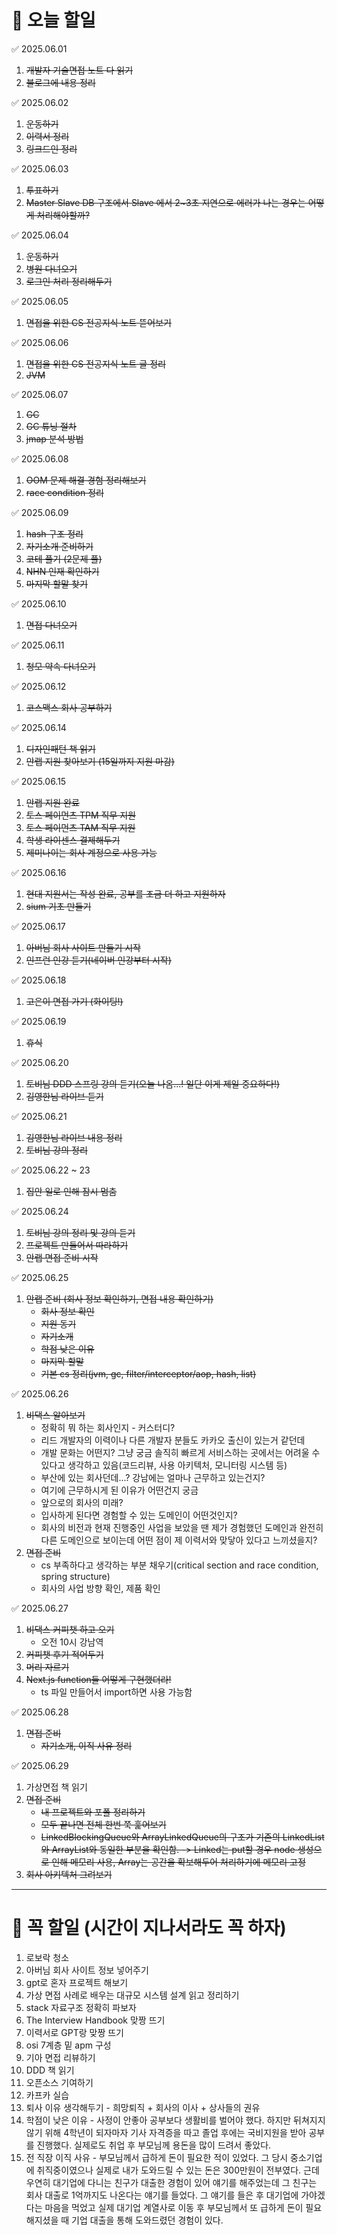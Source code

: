 # 🔴 오늘 할일

✅ 2025.06.01
1. ~~개발자 기술면접 노트 다 읽기~~
2. ~~블로그에 내용 정리~~

✅ 2025.06.02
1. ~~운동하기~~
2. ~~이력서 정리~~
3. ~~링크드인 정리~~

✅ 2025.06.03
1. ~~투표하기~~
2. ~~Master Slave DB 구조에서 Slave 에서 2~3초 지연으로 에러가 나는 경우는 어떻게 처리해야할까?~~

✅ 2025.06.04
1. ~~운동하기~~
2. ~~병원 다녀오기~~
3. ~~로그인 처리 정리해두기~~

✅ 2025.06.05
1. ~~면접을 위한 CS 전공지식 노트 뜯어보기~~

✅ 2025.06.06
1. ~~면접을 위한 CS 전공지식 노트 글 정리~~
2. ~~JVM~~

✅ 2025.06.07
1. ~~GC~~
2. ~~GC 튜닝 절차~~
3. ~~jmap 분석 방법~~

✅ 2025.06.08
1. ~~OOM 문제 해결 경험 정리해보기~~
2. ~~race condition 정리~~

✅ 2025.06.09
1. ~~hash 구조 정리~~
2. ~~자기소개 준비하기~~
3. ~~코테 풀기 (2문제 풀)~~
4. ~~NHN 인재 확인하기~~
5. ~~마지막 할말 찾기~~

✅ 2025.06.10
1. ~~면접 다녀오기~~

✅ 2025.06.11
1. ~~청모 약속 다녀오기~~

✅ 2025.06.12
1. ~~코스맥스 회사 공부하기~~

✅ 2025.06.14
1. ~~디자인패턴 책 읽기~~
2. ~~안랩 지원 찾아보기 (15일까지 지원 마감)~~

✅ 2025.06.15
1. ~~안랩 지원 완료~~
2. ~~토스 페이먼츠 TPM 직무 지원~~
3. ~~토스 페이먼츠 TAM 직무 지원~~
4. ~~학생 라이센스 결제해두기~~
5. ~~제미나이는 회사 계정으로 사용 가능~~

✅ 2025.06.16
1. ~~현대 지원서는 작성 완료, 공부를 조금 더 하고 지원하자~~
2. ~~sium 기초 만들기~~

✅ 2025.06.17
1. ~~아버님 회사 사이트 만들기 시작~~
2. ~~인프런 인강 듣기(네이버 인강부터 시작)~~

✅ 2025.06.18
1. ~~고은이 면접 가기 (화이팅!)~~

✅ 2025.06.19
1. ~~휴식~~

✅ 2025.06.20
1. ~~토비님 DDD 스프링 강의 듣기(오늘 나옴...! 일단 이게 제일 중요하다!)~~
1. ~~김영한님 라이브 듣기~~

✅ 2025.06.21
1. ~~김영한님 라이브 내용 정리~~
2. ~~토비님 강의 정리~~

✅ 2025.06.22 ~ 23
1. ~~집안 일로 인해 잠시 멈춤~~

✅ 2025.06.24
1. ~~토비님 강의 정리 및 강의 듣기~~
2. ~~프로젝트 만들어서 따라하기~~
3. ~~안랩 면접 준비 시작~~

✅ 2025.06.25
1. ~~안랩 준비 (회사 정보 확인하기, 면접 내용 확인하기)~~
    - ~~회사 정보 확인~~
    - ~~지원 동기~~
    - ~~자기소개~~
    - ~~학점 낮은 이유~~
    - ~~마지막 할말~~
    - ~~기본 cs 정리(jvm, gc, filter/interceptor/aop, hash, list)~~
   
✅ 2025.06.26
1. ~~비댁스 알아보기~~
    - 정확히 뭐 하는 회사인지 - 커스터디?
    - 리드 개발자의 이력이나 다른 개발자 분들도 카카오 출신이 있는거 같던데
    - 개발 문화는 어떤지? 그냥 궁금 솔직히 빠르게 서비스하는 곳에서는 어려울 수 있다고 생각하고 있음(코드리뷰, 사용 아키텍처, 모니터링 시스템 등)
    - 부산에 있는 회사던데...? 강남에는 얼마나 근무하고 있는건지?
    - 여기에 근무하시게 된 이유가 어떤건지 궁금
    - 앞으로의 회사의 미래?
    - 입사하게 된다면 경험할 수 있는 도메인이 어떤것인지?
    - 회사의 비전과 현재 진행중인 사업을 보았을 땐 제가 경험했던 도메인과 완전히 다른 도메인으로 보이는데 어떤 점이 제 이력서와 맞닿아 있다고 느끼셨을지?
2. ~~면접 준비~~
   - cs 부족하다고 생각하는 부분 채우기(critical section and race condition, spring structure)
   - 회사의 사업 방향 확인, 제품 확인

✅ 2025.06.27
1. ~~비댁스 커피챗 하고 오기~~
   - 오전 10시 강남역
2. ~~커피챗 후기 적어두기~~
3. ~~머리 자르기~~
2. ~~Next.js function들 어떻게 구현했더라!~~
   - ts 파일 만들어서 import하면 사용 가능함

✅ 2025.06.28
1. ~~면접 준비~~
   - ~~자기소개, 이직 사유 정리~~

✅ 2025.06.29
1. 가상면접 책 읽기
1. ~~면접 준비~~
   - ~~내 프로젝트와 포폴 정리하기~~
   - ~~모두 끝나면 전체 한번 쭉 훑어보기~~
   - ~~LinkedBlockingQueue와 ArrayLinkedQueue의 구조가 기존의 LinkedList와 ArrayList와 동일한 부분을 확인함. -> Linked는 put할 경우 node 생성으로 인해 메모리 사용, Array는 공간을 확보해두어 처리하기에 메모리 고정~~
1. ~~회사 아키텍처 그려보기~~

---

# 🔴 꼭 할일 (시간이 지나서라도 꼭 하자)
1. 로보락 청소
1. 아버님 회사 사이트 정보 넣어주기
1. gpt로 혼자 프로젝트 해보기
1. 가상 면접 사례로 배우는 대규모 시스템 설계 읽고 정리하기
1. stack 자료구조 정확히 파보자
1. The Interview Handbook 맞짱 뜨기
1. 이력서로 GPT랑 맞짱 뜨기
1. osi 7계층 밑 apm 구성
1. 기아 면접 리뷰하기
1. DDD 책 읽기
1. 오픈소스 기여하기
1. 카프카 실습
1. 퇴사 이유 생각해두기 - 희망퇴직 + 회사의 이사 + 상사들의 권유
1. 학점이 낮은 이유 - 사정이 안좋아 공부보다 생활비를 벌어야 했다. 하지만 뒤쳐지지 않기 위해 4학년이 되자마자 기사 자격증을 따고 졸업 후에는 국비지원을 받아 공부를 진행했다. 실제로도 취업 후 부모님께 용돈을 많이 드려서 좋았다.
1. 전 직장 이직 사유 - 부모님께서 급하게 돈이 필요한 적이 있었다. 그 당시 중소기업에 취직중이였으나 실제로 내가 도와드릴 수 있는 돈은 300만원이 전부였다. 근데 우연히 대기업에 다니는 친구가 대출한 경험이 있어 얘기를 해주었는데 그 친구는 회사 대출로 1억까지도 나온다는 얘기를 들었다. 그 얘기를 들은 후 대기업에 가야겠다는 마음을 먹었고 실제 대기업 계열사로 이동 후 부모님께서 또 급하게 돈이 필요해지셨을 때 기업 대출을 통해 도와드렸던 경험이 있다.
